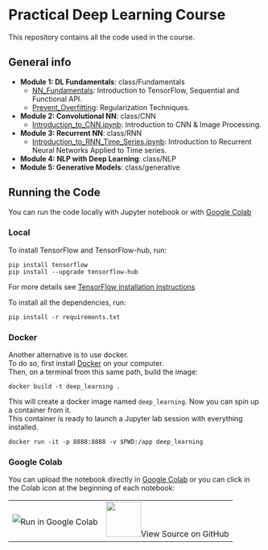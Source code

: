 # Practical Deep Learning Course
This repository contains all  the code used in the course.

## General info

- **Module 1: DL Fundamentals**: class/Fundamentals
  - [NN_Fundamentals](./class/Fundamentals/NN_Fundamentals.ipynb): Introduction to TensorFlow, Sequential and Functional API.
  - [Prevent_Overfitting](./class/Fundamentals/Prevent_Overfitting.ipynb): Regularization Techniques.
- **Module 2: Convolutional NN**: class/CNN
  - [Introduction_to_CNN.ipynb](./class/CNN/Introduction_to_CNN.ipynb): Introduction to CNN & Image Processing.
- **Module 3: Recurrent NN**: class/RNN
  - [Introduction_to_RNN_Time_Series.ipynb](./class/RNN/Introduction_to_RNN_Time_Series.ipynb): Introduction to Recurrent Neural Networks Applied to Time series.
- **Module 4: NLP with Deep Learning**: class/NLP
- **Module 5: Generative Models**: class/generative

## Running the Code

You can run the code locally with Jupyter notebook or with [Google Colab](https://colab.research.google.com/)

### Local

To install TensorFlow and TensorFlow-hub, run:
```
pip install tensorflow
pip install --upgrade tensorflow-hub
```
For more details see [TensorFlow installation instructions](https://www.tensorflow.org/install)

To install all the dependencies, run:
```
pip install -r requirements.txt
```

### Docker

Another alternative is to use docker.  
To do so, first install [Docker](https://www.docker.com/) on your computer.  
Then, on a terminal from this same path, build the image:
```
docker build -t deep_learning .
``` 
This will create a docker image named `deep_learning`. Now you can spin up a container from it.  
This container is ready to launch a Jupyter lab session with everything installed.  
```
docker run -it -p 8888:8888 -v $PWD:/app deep_learning
```


### Google Colab

You can upload the notebook directly in [Google Colab](https://colab.research.google.com/) or you can click in the Colab icon at the beginning of each notebook:

<table align="center">
 <td align="center">
        <img src="https://i.ibb.co/2P3SLwK/colab.png"  style="padding-bottom:5px;" />Run in Google Colab</a></td>
  <td align="center">
        <img src="https://i.ibb.co/xfJbPmL/github.png"  height="70px" style="padding-bottom:5px;"  />View Source on GitHub</a></td>
</table>
    